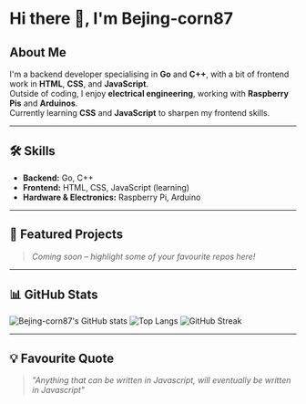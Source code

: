 # Hi there 👋, I'm Bejing-corn87

## About Me
I'm a backend developer specialising in **Go** and **C++**, with a bit of frontend work in **HTML**, **CSS**, and **JavaScript**.  
Outside of coding, I enjoy **electrical engineering**, working with **Raspberry Pis** and **Arduinos**.  
Currently learning **CSS** and **JavaScript** to sharpen my frontend skills.

---

## 🛠 Skills
- **Backend:** Go, C++
- **Frontend:** HTML, CSS, JavaScript (learning)
- **Hardware & Electronics:** Raspberry Pi, Arduino

---

## 📂 Featured Projects
> *Coming soon – highlight some of your favourite repos here!*

---

## 📊 GitHub Stats
![Bejing-corn87's GitHub stats](https://github-readme-stats.vercel.app/api?username=Bejing-corn87&show_icons=true&theme=default)
![Top Langs](https://github-readme-stats.vercel.app/api/top-langs/?username=Bejing-corn87&layout=compact&theme=default)
![GitHub Streak](https://streak-stats.demolab.com?user=Bejing-corn87&theme=default)

---

## 💡 Favourite Quote
> *"Anything that can be written in Javascript, will eventually be written in Javascript"*
